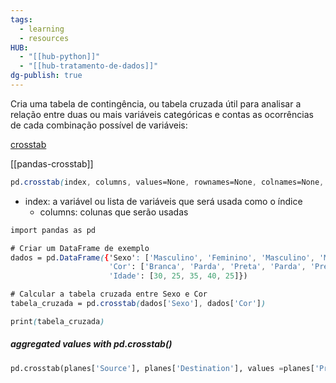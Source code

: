 ```yaml
---
tags:
  - learning
  - resources
HUB:
  - "[[hub-python]]"
  - "[[hub-tratamento-de-dados]]"
dg-publish: true
---
```

Cria uma tabela de contingência, ou tabela cruzada
útil para analisar a relação entre duas ou mais variáveis categóricas e contas as ocorrências de cada combinação possível de variáveis:

[crosstab](https://pandas.pydata.org/docs/reference/api/pandas.crosstab.html)

[[pandas-crosstab]]
```css
pd.crosstab(index, columns, values=None, rownames=None, colnames=None, aggfunc=None, margins=False, margins_name='All')
```
- index: a variável ou lista de variáveis que será usada como o índice
	- columns: colunas que serão usadas

```css
import pandas as pd

# Criar um DataFrame de exemplo
dados = pd.DataFrame({'Sexo': ['Masculino', 'Feminino', 'Masculino', 'Masculino', 'Feminino'],
                      'Cor': ['Branca', 'Parda', 'Preta', 'Parda', 'Preta'],
                      'Idade': [30, 25, 35, 40, 25]})

# Calcular a tabela cruzada entre Sexo e Cor
tabela_cruzada = pd.crosstab(dados['Sexo'], dados['Cor'])

print(tabela_cruzada)

```

##### aggregated values with pd.crosstab()
```python
pd.crosstab(planes['Source'], planes['Destination'], values =planes['Price'], aggfunc='median')
```
